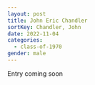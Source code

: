 ```yaml
---
layout: post
title: John Eric Chandler
sortKey: Chandler, John
date: 2022-11-04
categories:
  - class-of-1970
gender: male
---
```

E﻿ntry coming soon
